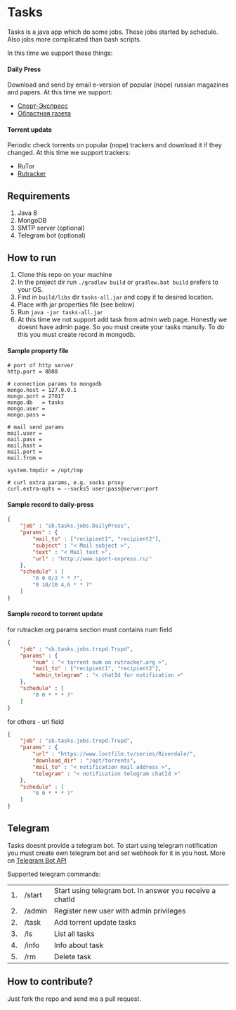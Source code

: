 # Tasks
Tasks is a java app which do some jobs. These jobs started by schedule. Also jobs more complicated than bash scripts.

In this time we support these things:

#### Daily Press
Download and send by email e-version of popular (nope) russian magazines and papers.
At this time we support:
- [Спорт-Экспресс](https://www.sport-express.ru)
- [Областная газета](https://www.oblgazeta.ru)

#### Torrent update
Periodic check torrents on popular (nope) trackers and download it if they changed.
At this time we support trackers:
- RuTor
- [Rutracker](https://rutracker.org)

## Requirements
1. Java 8
2. MongoDB
3. SMTP server (optional)
4. Telegram bot (optional)

## How to run
1. Clone this repo on your machine
2. In the project dir run ```./gradlew build``` or ```gradlew.bat build``` prefers to your OS.
3. Find in ```build/libs``` dir  ```tasks-all.jar``` and copy it to desired location.
4. Place with jar properties file (see below) 
5. Run ```java -jar tasks-all.jar```
6. At this time we not support add task from admin web page. Honestly we doesnt have admin page. 
So you must create your tasks manully. To do this you must create record in mongodb.

#### Sample property file
```
# port of http server
http.port = 8080

# connection params to mongodb
mongo.host = 127.0.0.1
mongo.port = 27017
mongo.db   = tasks
mongo.user =
mongo.pass =

# mail send params
mail.user = 
mail.pass = 
mail.host = 
mail.port = 
mail.from = 

system.tmpdir = /opt/tmp

# curl extra params, e.g. socks proxy
curl.extra-opts = --socks5 user:pass@server:port
```

#### Sample record to daily-press
```json
{
    "job" : "sb.tasks.jobs.DailyPress", 
    "params" : {
        "mail_to" : ["recipient1", "recipient2"], 
        "subject" : "< Mail subject >", 
        "text" : "< Mail text >", 
        "url" : "http://www.sport-express.ru/"
    }, 
    "schedule" : [
        "0 0 0/2 * * ?", 
        "0 10/10 4,6 * * ?"
    ]
}
```

#### Sample record to torrent update
for rutracker.org params section must contains num field
```json
{
    "job" : "sb.tasks.jobs.trupd.Trupd", 
    "params" : {
        "num" : "< torrent num on rutracker.org >", 
        "mail_to" : ["recipient1", "recipient2"], 
        "admin_telegram" : "< chatId for notification >"
    },
    "schedule" : [
        "0 0 * * * ?"
    ]
}
```

for others - url field
```json
{
    "job" : "sb.tasks.jobs.trupd.Trupd", 
    "params" : {
        "url" : "https://www.lostfilm.tv/series/Riverdale/", 
        "download_dir" : "/opt/torrents", 
        "mail_to" : "< notification mail address >", 
        "telegram" : "< notification telegram chatId >"
    },
    "schedule" : [
        "0 0 * * * ?"
    ]
}

```

## Telegram
Tasks doesnt provide a telegram bot. 
To start using telegram notification you must create own telegram bot and set webhook for it in you host.
More on [Telegram Bot API](https://core.telegram.org/bots/api)

Supported telegram commands:
<table>
<tr>
    <td>1.</td>
    <td>/start</td>
    <td>Start using telegram bot. In answer you receive a chatId</td>
</tr>
<tr>
    <td>2.</td>
    <td>/admin</td>
    <td>Register new user with admin privileges</td>
</tr>
<tr>
    <td>2.</td>
    <td>/task</td>
    <td>Add torrent update tasks</td>
</tr>
<tr>
    <td>3.</td>
    <td>/ls</td>
    <td>List all tasks</td>
</tr>
<tr>
    <td>4.</td>
    <td>/info</td>
    <td>Info about task</td>
</tr>
<tr>
    <td>5.</td>
    <td>/rm</td>
    <td>Delete task</td>
</tr>
</table>

## How to contribute?
Just fork the repo and send me a pull request.
